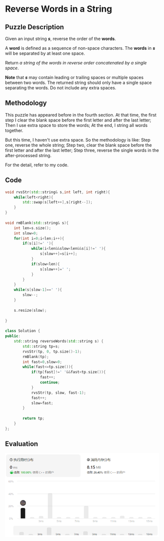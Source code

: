# Reverse Words in a String
## Puzzle Description
Given an input string ***s***, reverse the order of the **words**.

A **word** is defined as a sequence of non-space characters. The **words** in ***s*** will be separated by at least one space.

Return *a string of the words in reverse order concatenated by a single space*.

**Note** that ***s*** may contain leading or trailing spaces or multiple spaces between two words. The returned string should only have a single space separating the words. Do not include any extra spaces.

## Methodology
This puzzle has appeared before in the fourth section. At that time, the first step I clear the blank space before the first letter and after the last letter; Then I use extra space to store the words; At the end, I string all words together.   

But this time, I haven't use extra space. So the methodology is like: Step one, reverse the whole string; Step two, clear the blank space before the first letter and after the last letter; Step three, reverse the single words in the after-processed string.

For the detail, refer to my code.


## Code
```cpp
void rvsStr(std::string& s,int left, int right){
    while(left<right){
        std::swap(s[left++],s[right--]);
    }
}

void rmBlank(std::string& s){
    int len=s.size();
    int slow=0;
    for(int i=0;i<len;i++){
        if(s[i]!=' '){
            while(i<len&&slow<len&&s[i]!=' '){
                s[slow++]=s[i++];
            }
            if(slow<len){
                s[slow++]=' ';
            }
        }
    }
    while(s[slow-1]==' '){
        slow--;
    }

    s.resize(slow);

}

class Solution {
public:
    std::string reverseWords(std::string s) {
        std::string tp=s;
        rvsStr(tp, 0, tp.size()-1);
        rmBlank(tp);
        int fast=0,slow=0;
        while(fast<=tp.size()){
            if(tp[fast]!=' '&&fast<tp.size()){
                fast++;
                continue;
            }
            rvsStr(tp, slow, fast-1);
            fast++;
            slow=fast;
        }

        return tp;
    }
};

```

## Evaluation
![img](./Reverse%20Words%20in%20a%20String.png)
